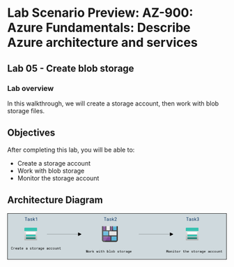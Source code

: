 # Lab Scenario Preview: AZ-900: Azure Fundamentals: Describe Azure architecture and services

## Lab 05 - Create blob storage

### Lab overview

In this walkthrough, we will create a storage account, then work with blob storage files.

## Objectives

After completing this lab, you will be able to:

- Create a storage account
- Work with blob storage
- Monitor the storage account

## Architecture Diagram
![](../images/az900lab05.PNG)
